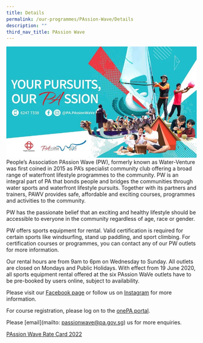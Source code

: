 ```yaml
---
title: Details
permalink: /our-programmes/PAssion-Wave/Details
description: ""
third_nav_title: PAssion Wave
---
```

![](/images/Programmes/PAssion%20Wave/PAssion%20Wave%20cover.jpg)
People’s Association PAssion Wave (PW), formerly known as Water-Venture was first coined in 2015 as PA’s specialist community club offering a broad range of waterfront lifestyle programmes to the community. PW is an integral part of PA that bonds people and bridges the communities through water sports and waterfront lifestyle pursuits. Together with its partners and trainers, PAWV provides safe, affordable and exciting courses, programmes and activities to the community.

PW has the passionate belief that an exciting and healthy lifestyle should be accessible to everyone in the community regardless of age, race or gender.

PW offers sports equipment for rental. Valid certification is required for certain sports like windsurfing, stand up paddling, and sport climbing. For certification courses or programmes, you can contact any of our PW outlets for more information.

Our rental hours are from 9am to 6pm on Wednesday to Sunday. All outlets are closed on Mondays and Public Holidays. With effect from 19 June 2020, all sports equipment rental offered at the six PAssion WaVe outlets have to be pre-booked by users online, subject to availability. 

Please visit our [Facebook page](http://www.facebook.com/pa.passionwave) or follow us on [Instagram](https://www.instagram.com/pa.passionwave) for more information.

For course registration, please log on to the [onePA portal](https://www.onepa.gov.sg/).

Please [email](mailto: passionwave@pa.gov.sg) us for more enquiries. 

[PAssion Wave Rate Card 2022](/files/Our%20Programmes/PAssion%20Wave/PAssion%20Wave%20Rate%20Card%202022.pdf)